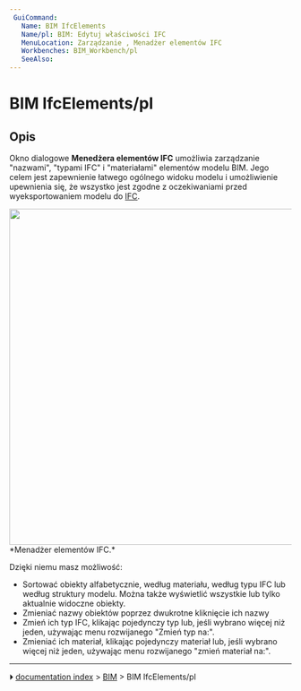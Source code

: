 ```yaml
---
 GuiCommand:
   Name: BIM IfcElements
   Name/pl: BIM: Edytuj właściwości IFC
   MenuLocation: Zarządzanie , Menadżer elementów IFC
   Workbenches: BIM_Workbench/pl
   SeeAlso: 
---
```


# BIM IfcElements/pl



## Opis

Okno dialogowe **Menedżera elementów IFC** umożliwia zarządzanie \"nazwami\", \"typami IFC\" i \"materiałami\" elementów modelu BIM. Jego celem jest zapewnienie łatwego ogólnego widoku modelu i umożliwienie upewnienia się, że wszystko jest zgodne z oczekiwaniami przed wyeksportowaniem modelu do [IFC](Arch_IFC/pl.md).

<img alt="" src=images/BIM_ifcelements_screenshot.png  style="width:600px;"> 
*Menadżer elementów IFC.*

Dzięki niemu masz możliwość:

-   Sortować obiekty alfabetycznie, według materiału, według typu IFC lub według struktury modelu. Można także wyświetlić wszystkie lub tylko aktualnie widoczne obiekty.
-   Zmieniać nazwy obiektów poprzez dwukrotne kliknięcie ich nazwy
-   Zmień ich typ IFC, klikając pojedynczy typ lub, jeśli wybrano więcej niż jeden, używając menu rozwijanego \"Zmień typ na:\".
-   Zmieniać ich materiał, klikając pojedynczy materiał lub, jeśli wybrano więcej niż jeden, używając menu rozwijanego \"zmień materiał na:\".



---
⏵ [documentation index](../README.md) > [BIM](BIM_Workbench.md) > BIM IfcElements/pl
